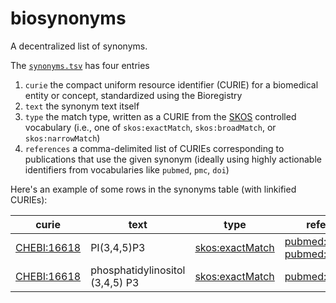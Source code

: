 # biosynonyms

A decentralized list of synonyms.

The [`synonyms.tsv`](synonyms.tsv) has four entries

1. `curie` the compact uniform resource identifier (CURIE) for a biomedical
   entity or concept, standardized using the Bioregistry
2. `text` the synonym text itself
3. `type` the match type, written as a CURIE from
   the [SKOS](https://www.w3.org/2004/02/skos/) controlled vocabulary (i.e., one
   of `skos:exactMatch`, `skos:broadMatch`, or `skos:narrowMatch`)
4. `references` a comma-delimited list of CURIEs corresponding to publications
   that use the given synonym (ideally using highly actionable identifiers from
   vocabularies like `pubmed`, `pmc`, `doi`)

Here's an example of some rows in the synonyms table (with linkified CURIEs):

| curie                                             | text                            | type                                                      | references                                                                                                           |
|---------------------------------------------------|---------------------------------|-----------------------------------------------------------|----------------------------------------------------------------------------------------------------------------------|
| [CHEBI:16618](https://bioregistry.io/CHEBI:16618) | PI(3,4,5)P3                     | [skos:exactMatch](https://bioregistry.io/skos:exactMatch) | [pubmed:29623928](https://bioregistry.io/pubmed:29623928), [pubmed:20817957](https://bioregistry.io/pubmed:29623928) |
| [CHEBI:16618](https://bioregistry.io/CHEBI:16618) | phosphatidylinositol (3,4,5) P3 | [skos:exactMatch](https://bioregistry.io/skos:exactMatch) | [pubmed:29695532](https://bioregistry.io/pubmed:29695532)                                                            |
